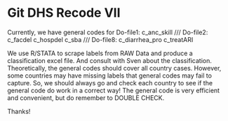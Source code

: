 # Git DHS Recode VII
 
Currently, we have general codes for 
Do-file1: c_anc_skill ///
Do-file2: c_facdel c_hospdel c_sba ///
Do-file8: c_diarrhea_pro c_treatARI

We use R/STATA to scrape labels from RAW Data and produce a classification excel file. And consult with Sven about the classification. Theoretically, the general codes should cover all country cases. However, some countries may have missing labels that general codes may fail to capture. So, we should always go and check each country to see if the general code do work in a correct way! The general code is very efficient and convenient, but do remember to DOUBLE CHECK.

Thanks!
